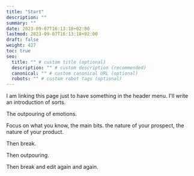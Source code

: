 ```yaml
---
title: "Start"
description: ""
summary: ""
date: 2023-09-07T16:13:18+02:00
lastmod: 2023-09-07T16:13:18+02:00
draft: false
weight: 427
toc: true
seo:
  title: "" # custom title (optional)
  description: "" # custom description (recommended)
  canonical: "" # custom canonical URL (optional)
  robots: "" # custom robot tags (optional)
---
```


I am linking this page just to have something in the header menu. I'll write an introduction of sorts.

The outpouring of emotions.

Focus on what you know, the main bits. the nature of your prospect, the nature of your product.

Then break.

Then outpouring.

Then break and edit again and again.
